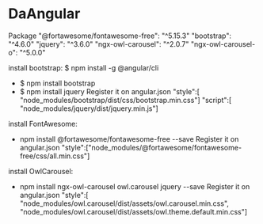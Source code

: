 # DaAngular

Package
 "@fortawesome/fontawesome-free": "^5.15.3"
 "bootstrap": "^4.6.0"
 "jquery": "^3.6.0"
 "ngx-owl-carousel": "^2.0.7"
 "ngx-owl-carousel-o": "^5.0.0"

install bootstrap: $ npm install -g @angular/cli
  - $ npm install bootstrap
  - $ npm install jquery
  Register it on angular.json
    "style":[ "node_modules/bootstrap/dist/css/bootstrap.min.css"]
    "script":[ "node_modules/jquery/dist/jquery.min.js"]

install FontAwesome: 
  - npm install @fortawesome/fontawesome-free --save
  Register it on angular.json
    "style":["node_modules/@fortawesome/fontawesome-free/css/all.min.css"]
    
 install OwlCarousel:
  - npm install ngx-owl-carousel owl.carousel jquery --save
  Register it on angular.json
  "style":[ "node_modules/owl.carousel/dist/assets/owl.carousel.min.css",
            "node_modules/owl.carousel/dist/assets/owl.theme.default.min.css"]
